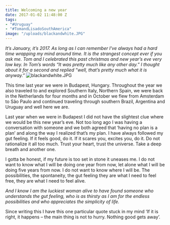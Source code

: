 ```yaml
---
title: Welcoming a new year
date: 2017-01-02 11:48:00 Z
tags:
- "#Uruguay"
- "#TomandLisadoSouthAmerica"
image: "/uploads/blackandwhite.JPG"
---
```


*It’s January, it’s 2017. As long as I can remember I've always had a hard time wrapping my mind around time. It is the strangest concept ever if you ask me. Tom and I celebrated this past christmas and new year’s eve very low key. In Tom’s words “It was pretty much like any other day.” I thought about it for a second and replied “well, that’s pretty much what it is anyway.”*<!--more-->
![blackandwhite.JPG](/uploads/blackandwhite.JPG)

This time last year we were in Budapest, Hungary. Throughout the year we also traveled to and explored Southern Italy, Northern Spain, we were back in the Netherlands for four months and in October we flew from Amsterdam to São Paulo and continued traveling through southern Brazil, Argentina and Uruguay and well here we are.

Last year when we were in Budapest I did not have the slightest clue where we would be this new year’s eve. Not too long ago I was having a conversation with someone and we both agreed that ‘having no plan is a plan’ and along the way I realized that’s my plan. I have always followed my gut feeling. If it feels good, do it. If it scares you, excites you, do it. Do not rationalize it all too much. Trust your heart, trust the universe. Take a deep breath and another one.

I gotta be honest, if my future is too set in stone it uneases me. I do not want to know what I will be doing one year from now, let alone what I will be doing five years from now. I do not want to know where I will be. The possibilities, the spontaneity, the gut feeling they are what I need to feel free, they are what I need to feel alive. 

*And I know I am the luckiest woman alive to have found someone who understands the gut feeling, who is as thirsty as I am for the endless possibilities and who appreciates the simplicity of life.* 

Since writing this I have this one particular quote stuck in my mind ‘If it is right, it happens – the main thing is not to hurry. Nothing good gets away’. 